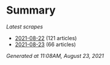 # Summary
*Latest scrapes*
* [2021-08-22](https://github.com/nuuuwan/news_lk/blob/data/news_lk.2021-08-22.json) (121 articles)
* [2021-08-23](https://github.com/nuuuwan/news_lk/blob/data/news_lk.2021-08-23.json) (66 articles)

*Generated at 11:08AM, August 23, 2021*
